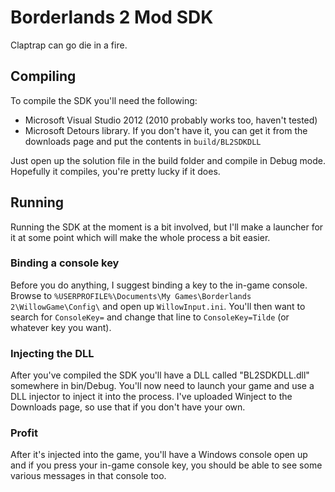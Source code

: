 Borderlands 2 Mod SDK
=====================

Claptrap can go die in a fire.

Compiling
---------

To compile the SDK you'll need the following:

* Microsoft Visual Studio 2012 (2010 probably works too, haven't tested)
* Microsoft Detours library. If you don't have it, you can get it from the downloads page and put the contents in `build/BL2SDKDLL`

Just open up the solution file in the build folder and compile in Debug mode. Hopefully it compiles,
you're pretty lucky if it does.

Running
-------

Running the SDK at the moment is a bit involved, but I'll make a launcher for it at some point which will
make the whole process a bit easier. 

### Binding a console key

Before you do anything, I suggest binding a key to the in-game console. 
Browse to `%USERPROFILE%\Documents\My Games\Borderlands 2\WillowGame\Config\` and open up `WillowInput.ini`.
You'll then want to search for `ConsoleKey=` and change that line to `ConsoleKey=Tilde` (or whatever key you want).

### Injecting the DLL

After you've compiled the SDK you'll have a DLL called "BL2SDKDLL.dll" somewhere in bin/Debug. You'll now need to
launch your game and use a DLL injector to inject it into the process. I've uploaded Winject to the Downloads page,
so use that if you don't have your own.

### Profit

After it's injected into the game, you'll have a Windows console open up and if you press your in-game console key,
you should be able to see some various messages in that console too.


